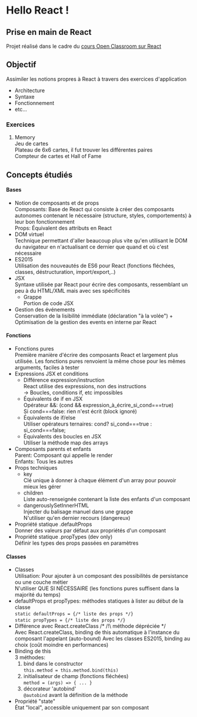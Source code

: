 # Hello React !

## Prise en main de React
Projet réalisé dans le cadre du [cours Open Classroom sur React](https://openclassrooms.com/fr/courses/4664381-realisez-une-application-web-avec-react-js/ "Réalisez une application web avec React.js")

## Objectif  
Assimiler les notions propres à React à travers des exercices  d'application  

* Architecture  
* Syntaxe  
* Fonctionnement  
* etc...  

### Exercices  

1. Memory  
    Jeu de cartes  
    Plateau de 6x6 cartes, il fut trouver les différentes paires  
    Compteur de cartes et Hall of Fame  

## Concepts étudiés

#### Bases

* Notion de composants et de props  
    Composants: Base de React qui consiste à créer des composants autonomes contenant le nécessaire (structure, styles, comportements) à leur bon fonctionnement  
    Props: Équivalent des attributs en React  
* DOM virtuel  
    Technique permettant d'aller beaucoup plus vite qu'en utilisant le DOM du navigateur en n'actualisant ce dernier que quand et où c'est nécessaire  
* ES2015  
    Utilisation des nouveautés de ES6 pour React (fonctions fléchées, classes, déstructuration, import/export,..)  
* JSX  
    Syntaxe utilisée par React pour écrire des composants, ressemblant un peu à du HTML/XML mais avec ses spécificités  
    * Grappe  
        Portion de code JSX  
* Gestion des événements  
    Conservation de la lisibilité immédiate (déclaration "à la volée") + Optimisation de la gestion des events en interne par React  

#### Fonctions

* Fonctions pures  
    Première manière d'écrire des composants React et largement plus utilisée. Les fonctions pures renvoient la même chose pour les mêmes arguments, faciles à tester  
* Expressions JSX et conditions  
    * Différence expression/instruction  
        React utilise des expressions, non des instructions  
        -> Boucles, conditions if, etc impossibles  
    * Équivalents de if en JSX  
        Opérateur &&: (cond && expression_à_écrire_si_cond===true)  
        Si cond===false: rien n'est écrit (block ignoré)  
    * Équivalents de if/else  
        Utiliser opérateurs ternaires: cond? si_cond===true : si_cond===false;  
    * Équivalents des boucles en JSX  
        Utiliser la méthode map des arrays  
* Composants parents et enfants  
    Parent: Composant qui appelle le render  
    Enfants: Tous les autres  
* Props techniques  
    * key  
        Clé unique à donner à chaque élément d'un array pour pouvoir mieux les gérer  
    * children  
        Liste auto-renseignée contenant la liste des enfants d'un composant  
    * dangerouslySetInnerHTML  
        Injecter du balisage manuel dans une grappe  
        N'utiliser qu'en dernier recours (dangereux)  
* Propriété statique .defaultProps  
    Donner des valeurs par défaut aux propriétés d'un composant  
* Propriété statique .propTypes (dev only)  
    Définir les types des props passées en paramètres  

#### Classes

* Classes  
    Utilisation: Pour ajouter à un composant des possibilités de persistance ou une couche métier  
    N'utiliser QUE SI NÉCESSAIRE (les fonctions pures suffisent dans la majorité du temps)  
* defaultProps et propTypes: méthodes statiques à lister au début de la classe  
    `static defaultProps = {/* liste des props */}`  
    `static propTypes = {/* liste des props */}`  
* Différence avec React.createClass /* /!\ méthode dépréciée */  
    Avec React.createClass, binding de this automatique à l'instance du composant l'appelant (auto-bound)
    Avec les classes ES2015, binding au choix (coût moindre en performances)
* Binding de this  
    3 méthodes:  
    1. bind dans le constructor  
        `this.method = this.method.bind(this)`  
    2. initialisateur de champ (fonctions fléchées)  
        `method = (args) => { ... }`  
    3. décorateur 'autobind'  
        `@autobind` avant la définition de la méthode
* Propriété "state"  
    État "local", accessible uniquement par son composant  
